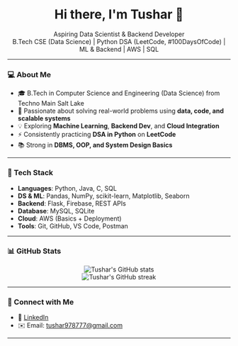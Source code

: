 <h1 align="center">Hi there, I'm Tushar 👋</h1>

<p align="center">
  Aspiring Data Scientist & Backend Developer<br>
  B.Tech CSE (Data Science) | Python DSA (LeetCode, #100DaysOfCode) | ML & Backend | AWS | SQL
</p>

---

### 💻 About Me

- 🎓 B.Tech in Computer Science and Engineering (Data Science) from Techno Main Salt Lake  
- 🧠 Passionate about solving real-world problems using **data, code, and scalable systems**
- 💡 Exploring **Machine Learning**, **Backend Dev**, and **Cloud Integration**
- ⚡ Consistently practicing **DSA in Python** on **LeetCode**  
- 📚 Strong in **DBMS, OOP, and System Design Basics**

---

### 🔧 Tech Stack

- **Languages**: Python, Java, C, SQL  
- **DS & ML**: Pandas, NumPy, scikit-learn, Matplotlib, Seaborn  
- **Backend**: Flask, Firebase, REST APIs  
- **Database**: MySQL, SQLite  
- **Cloud**: AWS (Basics + Deployment)  
- **Tools**: Git, GitHub, VS Code, Postman  

---

### 📊 GitHub Stats

<p align="center">
  <img src="https://github-readme-stats.vercel.app/api?username=tusharkamaldeo&show_icons=true&theme=tokyonight" alt="Tushar's GitHub stats"/>
  <br/>
  <img src="https://github-readme-streak-stats.herokuapp.com/?user=tusharkamaldeo&theme=tokyonight" alt="Tushar's GitHub streak"/>
</p>

---

### 🔗 Connect with Me

- 💼 [LinkedIn](https://www.linkedin.com/in/tusharkamaldeo)
- ✉️ Email: tushar978777@gmail.com 

---
